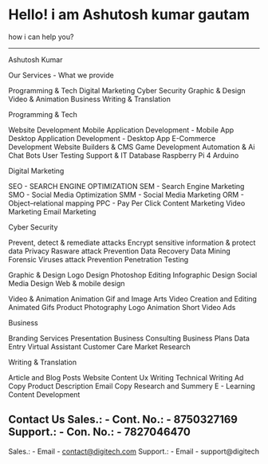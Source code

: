 <html>
<head>
   <head>
  <meta charset="UTF-8">
  <meta name="description" content="Hacking tool,programming languages,">
  <meta name="keywords" content="HTML, CSS, JavaScript contact me - 7217723683">
  <meta name="author" content="Ashutosh Kumar Gautam">
  <meta name="viewport" content="width=device-width, initial-scale=1.0">
 <link rel="stylesheet" href="https://stackpath.bootstrapcdn.com/bootstrap/4.5.2/css/bootstrap.min.css" integrity="sha384-JcKb8q3iqJ61gNV9KGb8thSsNjpSL0n8PARn9HuZOnIxN0hoP+VmmDGMN5t9UJ0Z" crossorigin="anonymous">
</head> 
</head>
<body>
   <h1>Hello! i am Ashutosh kumar gautam </h1>
   <p>how i can help you?</p>
  <hr>
   Ashutosh Kumar

Our Services - What we provide 

Programming & Tech
Digital Marketing
Cyber Security
Graphic & Design
Video & Animation
Business
Writing & Translation

Programming & Tech

Website Development
Mobile Application Development  - Mobile App
Desktop Application Development - Desktop App
E-Commerce Development
Website Builders & CMS
Game Development 
Automation & Ai
Chat Bots
User Testing
Support & IT
Database
Raspberry Pi 4
Arduino


Digital Marketing

SEO - SEARCH ENGINE OPTIMIZATION
SEM -  Search Engine Marketing
SMO - Social Media Optimization
SMM - Social Media Marketing
ORM - Object–relational mapping
PPC - Pay Per Click
Content Marketing
Video Marketing
Email Marketing


Cyber Security

Prevent, detect & remediate attacks
Encrypt sensitive information & protect data
Privacy
Rasware attack Prevention 
Data Recovery 
Data Mining 
Forensic 
Viruses attack Prevention
Penetration Testing 

Graphic & Design
Logo Design
Photoshop Editing
Infographic Design
Social Media Design
Web & mobile design


Video & Animation
Animation 
Gif and Image Arts
Video 	Creation and Editing 
Animated Gifs
Product Photography
Logo Animation
Short Video Ads





Business

Branding Services
Presentation
Business Consulting
Business Plans
Data Entry
Virtual Assistant
Customer Care
Market Research


Writing & Translation

Article and Blog Posts
Website Content
Ux Writing
Technical Writing
Ad Copy
Product Description
Email Copy
Research and Summery
E - Learning Content Development




Contact Us
Sales.: - Cont. No.: - 8750327169
Support.: - Con. No.: - 7827046470
-------------------------------------------------------
Sales.: - Email - contact@digitech.com
Support.: - Email - support@digitech

   
<script src="https://code.jquery.com/jquery-3.5.1.slim.min.js" integrity="sha384-DfXdz2htPH0lsSSs5nCTpuj/zy4C+OGpamoFVy38MVBnE+IbbVYUew+OrCXaRkfj" crossorigin="anonymous"></script>
<script src="https://cdn.jsdelivr.net/npm/popper.js@1.16.1/dist/umd/popper.min.js" integrity="sha384-9/reFTGAW83EW2RDu2S0VKaIzap3H66lZH81PoYlFhbGU+6BZp6G7niu735Sk7lN" crossorigin="anonymous"></script>
<script src="https://stackpath.bootstrapcdn.com/bootstrap/4.5.2/js/bootstrap.min.js" integrity="sha384-B4gt1jrGC7Jh4AgTPSdUtOBvfO8shuf57BaghqFfPlYxofvL8/KUEfYiJOMMV+rV" crossorigin="anonymous"></script>
</body>
</html>
